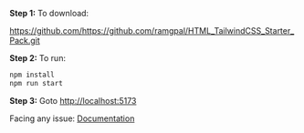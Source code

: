**Step 1:** To download:

 https://github.com/https://github.com/ramgpal/HTML_TailwindCSS_Starter_Pack.git

**Step 2:** To run:

```bash
npm install
npm run start
```

**Step 3:** Goto [http://localhost:5173](http://localhost:5173)

Facing any issue: [Documentation](https://tailwindcss.com/docs/installation/using-postcss)
